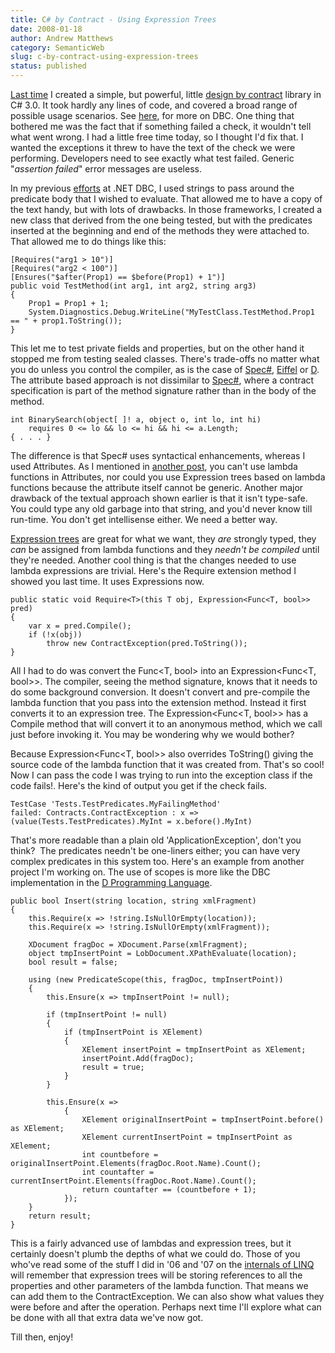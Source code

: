 ```yaml
---
title: C# by Contract - Using Expression Trees
date: 2008-01-18
author: Andrew Matthews
category: SemanticWeb
slug: c-by-contract-using-expression-trees
status: published
---
```


[Last time](http://industrialinference.com/2008/01/16/complex-assertions-using-c-30/) I created a simple, but powerful, little [design by contract](http://en.wikipedia.org/wiki/Design_by_contract) library in C\# 3.0. It took hardly any lines of code, and covered a broad range of possible usage scenarios. See [here](http://archive.eiffel.com/doc/manuals/technology/contract/), for more on DBC. One thing that bothered me was the fact that if something failed a check, it wouldn't tell what went wrong. I had a little free time today, so I thought I'd fix that. I wanted the exceptions it threw to have the text of the check we were performing. Developers need to see exactly what test failed. Generic "*assertion failed*" error messages are useless.

In my previous [efforts](http://industrialinference.com/2005/08/04/dbc-in-use-3/) at .NET DBC, I used strings to pass around the predicate body that I wished to evaluate. That allowed me to have a copy of the text handy, but with lots of drawbacks. In those frameworks, I created a new class that derived from the one being tested, but with the predicates inserted at the beginning and end of the methods they were attached to. That allowed me to do things like this:

```
[Requires("arg1 > 10")]
[Requires("arg2 < 100")]
[Ensures("$after(Prop1) == $before(Prop1) + 1")]
public void TestMethod(int arg1, int arg2, string arg3)
{
    Prop1 = Prop1 + 1;
    System.Diagnostics.Debug.WriteLine("MyTestClass.TestMethod.Prop1 == " + prop1.ToString());
}
```

This let me to test private fields and properties, but on the other hand it stopped me from testing sealed classes. There's trade-offs no matter what you do unless you control the compiler, as is the case of [Spec\#](http://en.wikipedia.org/wiki/Spec_sharp), [Eiffel](http://en.wikipedia.org/wiki/Eiffel_%28programming_language%29) or [D](http://en.wikipedia.org/wiki/D_%28programming_language%29#Example_3). The attribute based approach is not dissimilar to [Spec\#](http://research.microsoft.com/specsharp/), where a contract specification is part of the method signature rather than in the body of the method.

```
int BinarySearch(object[ ]! a, object o, int lo, int hi)
    requires 0 <= lo && lo <= hi && hi <= a.Length;
{ . . . }
```

[](http://11011.net/software/vspaste)The difference is that Spec\# uses syntactical enhancements, whereas I used Attributes. As I mentioned in [another post](http://industrialinference.com/2007/10/20/lambda-functions-for-design-by-contract/), you can't use lambda functions in Attributes, nor could you use Expression trees based on lambda functions because the attribute itself cannot be generic. Another major drawback of the textual approach shown earlier is that it isn't type-safe. You could type any old garbage into that string, and you'd never know till run-time. You don't get intellisense either. We need a better way.

[Expression trees](http://weblogs.asp.net/scottgu/archive/2007/04/08/new-orcas-language-feature-lambda-expressions.aspx) are great for what we want, they *are* strongly typed, they *can* be assigned from lambda functions and they *needn't be compiled* until they're needed. Another cool thing is that the changes needed to use lambda expressions are trivial. Here's the Require extension method I showed you last time. It uses Expressions now.

```
public static void Require<T>(this T obj, Expression<Func<T, bool>> pred)
{
    var x = pred.Compile();
    if (!x(obj))
        throw new ContractException(pred.ToString());
}
```

[](http://11011.net/software/vspaste)All I had to do was convert the Func\<T, bool\> into an Expression\<Func\<T, bool\>\>. The compiler, seeing the method signature, knows that it needs to do some background conversion. It doesn't convert and pre-compile the lambda function that you pass into the extension method. Instead it first converts it to an expression tree. The Expression\<Func\<T, bool\>\> has a Compile method that will convert it to an anonymous method, which we call just before invoking it. You may be wondering why we would bother?

Because Expression\<Func\<T, bool\>\> also overrides ToString() giving the source code of the lambda function that it was created from. That's so cool! Now I can pass the code I was trying to run into the exception class if the code fails!. Here's the kind of output you get if the check fails.

```
TestCase 'Tests.TestPredicates.MyFailingMethod'
failed: Contracts.ContractException : x => (value(Tests.TestPredicates).MyInt = x.before().MyInt)
```

That's more readable than a plain old 'ApplicationException', don't you think?  The predicates needn't be one-liners either; you can have very complex predicates in this system too. Here's an example from another project I'm working on. The use of scopes is more like the DBC implementation in the [D Programming Language](http://en.wikipedia.org/wiki/D_%28programming_language%29#Example_3).

```
public bool Insert(string location, string xmlFragment)
{
    this.Require(x => !string.IsNullOrEmpty(location));
    this.Require(x => !string.IsNullOrEmpty(xmlFragment));

    XDocument fragDoc = XDocument.Parse(xmlFragment);
    object tmpInsertPoint = LobDocument.XPathEvaluate(location);
    bool result = false;

    using (new PredicateScope(this, fragDoc, tmpInsertPoint))
    {
        this.Ensure(x => tmpInsertPoint != null);

        if (tmpInsertPoint != null)
        {
            if (tmpInsertPoint is XElement)
            {
                XElement insertPoint = tmpInsertPoint as XElement;
                insertPoint.Add(fragDoc);
                result = true;
            }
        }

        this.Ensure(x =>
            {
                XElement originalInsertPoint = tmpInsertPoint.before() as XElement;
                XElement currentInsertPoint = tmpInsertPoint as XElement;
                int countbefore = originalInsertPoint.Elements(fragDoc.Root.Name).Count();
                int countafter = currentInsertPoint.Elements(fragDoc.Root.Name).Count();
                return countafter == (countbefore + 1);
            });
    }
    return result;
}
```

This is a fairly advanced use of lambdas and expression trees, but it certainly doesn't plumb the depths of what we could do. Those of you who've read some of the stuff I did in '06 and '07 on the [internals of LINQ](http://industrialinference.com/linq/) will remember that expression trees will be storing references to all the properties and other parameters of the lambda function. That means we can add them to the ContractException. We can also show what values they were before and after the operation. Perhaps next time I'll explore what can be done with all that extra data we've now got.

Till then, enjoy!
